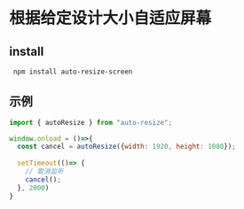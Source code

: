 # 根据给定设计大小自适应屏幕
## install
```sh
 npm install auto-resize-screen
```

## 示例
```javascript
import { autoResize } from "auto-resize";

window.onload = ()=>{
  const cancel = autoResize({width: 1920, height: 1080});
  
  setTimeout(()=> {
    // 取消监听
    cancel();
  }, 2000)
}
```
